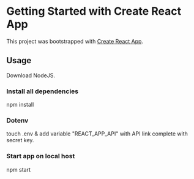 # Getting Started with Create React App

This project was bootstrapped with [Create React App](https://github.com/facebook/create-react-app).

## Usage 
Download NodeJS.

### Install all dependencies
npm install 

### Dotenv
touch .env & add variable "REACT_APP_API" with API link complete with secret key. 

### Start app on local host
npm start